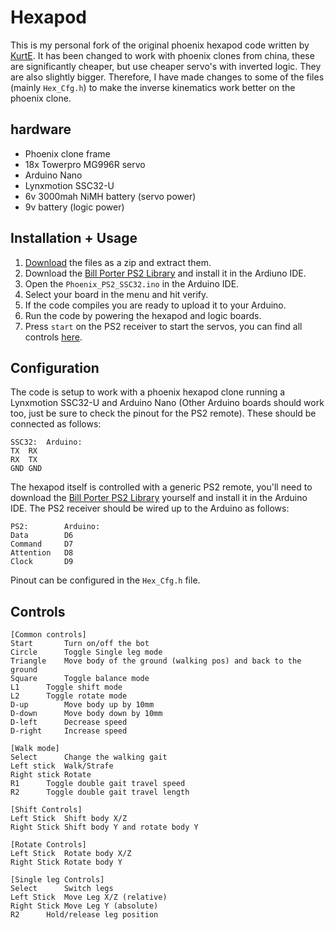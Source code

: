 # Hexapod
This is my personal fork of the original phoenix hexapod code written by [KurtE](https://github.com/KurtE).
It has been changed to work with phoenix clones from china, these are significantly cheaper, but use cheaper servo's with inverted logic. They are also slightly bigger. Therefore, I have made changes to some of the files (mainly `Hex_Cfg.h`) to make the inverse kinematics work better on the phoenix clone.

## hardware
- Phoenix clone frame
- 18x Towerpro MG996R servo
- Arduino Nano
- Lynxmotion SSC32-U
- 6v 3000mah NiMH battery (servo power)
- 9v battery (logic power)

## Installation + Usage
1. [Download](https://github.com/Teeffelen/Hexapod/archive/master.zip) the files as a zip and extract them.
2. Download the [Bill Porter PS2 Library](http://www.billporter.info/2010/06/05/playstation-2-controller-arduino-library-v1-0/) and install it in the Ardiuno IDE.
3. Open the `Phoenix_PS2_SSC32.ino` in the Arduino IDE.
4. Select your board in the menu and hit verify.
5. If the code compiles you are ready to upload it to your Arduino.
6. Run the code by powering the hexapod and logic boards.
7. Press `start` on the PS2 receiver to start the servos, you can find all controls [here](https://github.com/Teeffelen/Hexapod#controls).

## Configuration
The code is setup to work with a phoenix hexapod clone running a Lynxmotion SSC32-U and Arduino Nano (Other Arduino boards should work too, just be sure to check the pinout for the PS2 remote). These should be connected as follows:
```
SSC32:	Arduino:
TX	RX
RX	TX
GND	GND
```
The hexapod itself is controlled with a generic PS2 remote, you'll need to download the [Bill Porter PS2 Library](http://www.billporter.info/2010/06/05/playstation-2-controller-arduino-library-v1-0/) yourself and install it in the Arduino IDE. The PS2 receiver should be wired up to the Arduino as follows:
```
PS2:		Arduino:
Data		D6
Command		D7
Attention	D8
Clock		D9
```
Pinout can be configured in the `Hex_Cfg.h` file.

## Controls
```
[Common controls]
Start		Turn on/off the bot
Circle		Toggle Single leg mode
Triangle	Move body of the ground (walking pos) and back to the ground
Square		Toggle balance mode
L1		Toggle shift mode
L2		Toggle rotate mode
D-up		Move body up by 10mm
D-down		Move body down by 10mm
D-left		Decrease speed
D-right		Increase speed

[Walk mode]
Select		Change the walking gait
Left stick	Walk/Strafe
Right stick	Rotate
R1		Toggle double gait travel speed
R2		Toggle double gait travel length

[Shift Controls]
Left Stick	Shift body X/Z
Right Stick	Shift body Y and rotate body Y

[Rotate Controls]
Left Stick	Rotate body X/Z
Right Stick	Rotate body Y

[Single leg Controls]
Select		Switch legs
Left Stick	Move Leg X/Z (relative)
Right Stick	Move Leg Y (absolute)
R2		Hold/release leg position
```
